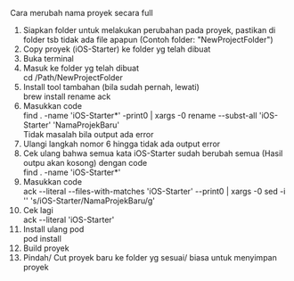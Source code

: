 Cara merubah nama proyek secara full
1. Siapkan folder untuk melakukan perubahan pada proyek, pastikan di folder tsb tidak ada file apapun (Contoh folder: "NewProjectFolder")
2. Copy proyek (iOS-Starter) ke folder yg telah dibuat 
3. Buka terminal
4. Masuk ke folder yg telah dibuat\
cd /Path/NewProjectFolder
5. Install tool tambahan (bila sudah pernah, lewati)\
brew install rename ack
6. Masukkan code \
find . -name 'iOS-Starter*' -print0 | xargs -0 rename --subst-all 'iOS-Starter' 'NamaProjekBaru'\
Tidak masalah bila output ada error
7. Ulangi langkah nomor 6 hingga tidak ada output error
8. Cek ulang bahwa semua kata iOS-Starter sudah berubah semua (Hasil outpu akan kosong) dengan code \
find . -name 'iOS-Starter*'
9. Masukkan code\
ack --literal --files-with-matches 'iOS-Starter' --print0 | xargs -0 sed -i '' 's/iOS-Starter/NamaProjekBaru/g'
10. Cek lagi\
ack --literal 'iOS-Starter'
11. Install ulang pod\
pod install
12. Build proyek
13. Pindah/ Cut proyek baru ke folder yg sesuai/ biasa untuk menyimpan proyek
